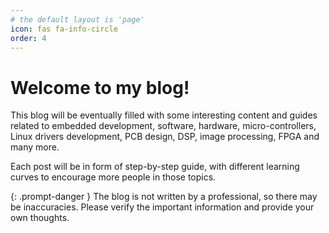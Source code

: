 ```yaml
---
# the default layout is 'page'
icon: fas fa-info-circle
order: 4
---
```


# Welcome to my blog!

This blog will be eventually filled with some interesting content and guides related to embedded development, software, hardware, micro-controllers, Linux drivers development, PCB design, DSP, image processing, FPGA and many more.

Each post will be in form of step-by-step guide, with different learning curves to encourage more people in those topics.

{: .prompt-danger }
The blog is not written by a professional, so there may be inaccuracies. Please verify the important information and provide your own thoughts.